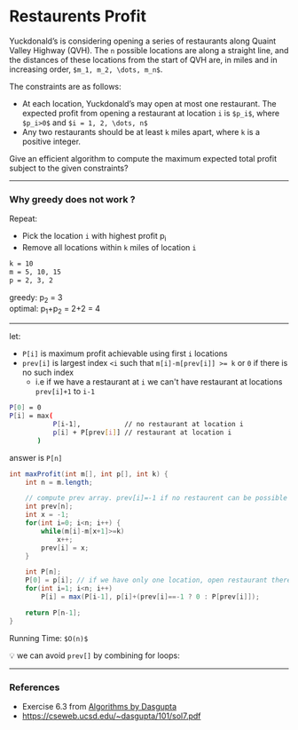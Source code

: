 # Restaurents Profit


Yuckdonald’s is considering opening a series of restaurants along Quaint Valley Highway (QVH).
The `n` possible locations are along a straight line, and the distances of these locations 
from the start of QVH are, in miles and in increasing order, `$m_1, m_2, \dots, m_n$`. 

The constraints are as follows:
* At each location, Yuckdonald’s may open at most one restaurant. The expected profit from 
  opening a restaurant at location `i` is `$p_i$`, where `$p_i>0$` and `$i = 1, 2, \dots, n$`
* Any two restaurants should be at least `k` miles apart, where `k` is a positive integer.

Give an efficient algorithm to compute the maximum expected total profit subject to the given constraints?

---

### Why greedy does not work ?

Repeat:
* Pick the location `i` with highest profit p<sub>i</sub>
* Remove all locations within `k` miles of location `i`

```bash
k = 10
m = 5, 10, 15
p = 2, 3, 2
```
greedy: p<sub>2</sub> = 3  
optimal: p<sub>1</sub>+p<sub>2</sub> = 2+2 = 4

---

let:
* `P[i]` is maximum profit achievable using first `i` locations
* `prev[i]` is largest index `<i` such that `m[i]-m[prev[i]] >= k` or `0` if there is no such index
    * i.e if we have a restaurant at `i` we can't have restaurant at locations `prev[i]+1` to `i-1`

```bash
P[0] = 0
P[i] = max(
           P[i-1],           // no restaurant at location i
           p[i] + P[prev[i]] // restaurant at location i
       )
```

answer is `P[n]`

```java
int maxProfit(int m[], int p[], int k) {
    int n = m.length;

    // compute prev array. prev[i]=-1 if no restaurent can be possible
    int prev[n];
    int x = -1;
    for(int i=0; i<n; i++) {
        while(m[i]-m[x+1]>=k)
            x++;
        prev[i] = x;
    }

    int P[n];
    P[0] = p[i]; // if we have only one location, open restaurant there
    for(int i=1; i<n; i++)
        P[i] = max(P[i-1], p[i]+(prev[i]==-1 ? 0 : P[prev[i]]);

    return P[n-1];
}
```

Running Time: `$O(n)$`

:bulb: we can avoid `prev[]` by combining for loops:

---

### References

* Exercise 6.3 from [Algorithms by Dasgupta](https://isbnsearch.org/isbn/0073523402)
* <https://cseweb.ucsd.edu/~dasgupta/101/sol7.pdf>
